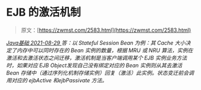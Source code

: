 <!--yml
category: 未分类
date: 0001-01-01 00:00:00
-->

# EJB 的激活机制

> 原文：[https://zwmst.com/2583.html](https://zwmst.com/2583.html)

   [ *Java基础* ](https://zwmst.com/java%e5%9f%ba%e7%a1%80)*[ <time datetime="2021-08-29T11:17:34+08:00"> 2021-08-29 </time> ](https://zwmst.com/2583.html)  答：以 Stateful Session Bean 为例：其 Cache 大小决定了内存中可以同时存在的 Bean 实例的数量，根据 MRU 或 NRU 算法，实例在激活和去激活状态之间迁移，激活机制是当客户端调用某个 EJB 实例业务方法时，如果对应 EJB Object发现自己没有绑定对应的 Bean 实例则从其去激活 Bean 存储中（通过序列化机制存储实例）回复（激活）此实例。状态变迁前会调用对应的 ejbActive 和ejbPassivate 方法。*